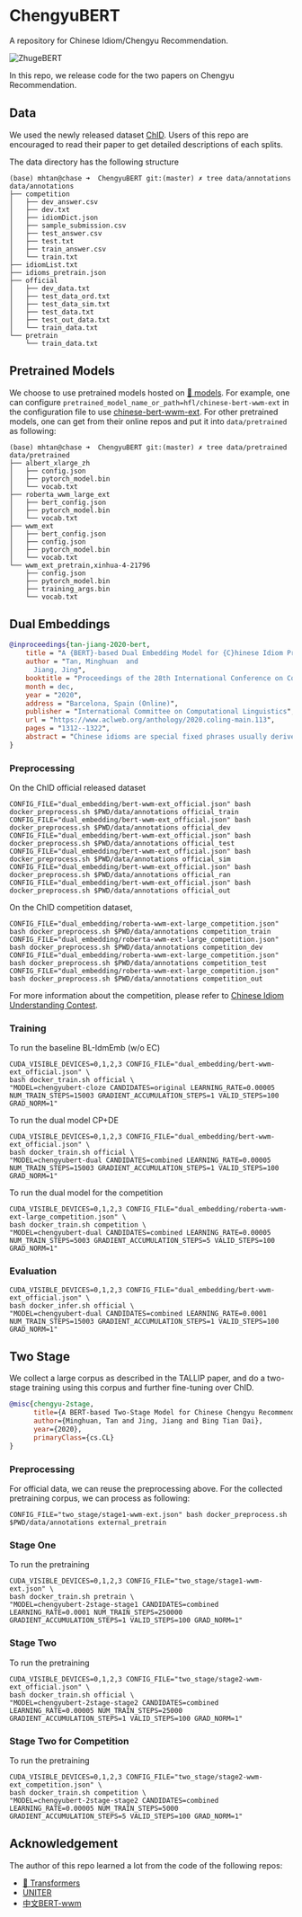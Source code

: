 # ChengyuBERT

A repository for Chinese Idiom/Chengyu Recommendation.

![ZhugeBERT](chengyubert1.png)

In this repo, we release code for the two papers on Chengyu Recommendation.

## Data
We used the newly released dataset [ChID](https://github.com/zhengcj1/ChID-Dataset).
Users of this repo are encouraged to read their paper to get detailed descriptions of each splits.

The data directory has the following structure
```shell script
(base) mhtan@chase ➜  ChengyuBERT git:(master) ✗ tree data/annotations 
data/annotations
├── competition
│   ├── dev_answer.csv
│   ├── dev.txt
│   ├── idiomDict.json
│   ├── sample_submission.csv
│   ├── test_answer.csv
│   ├── test.txt
│   ├── train_answer.csv
│   └── train.txt
├── idiomList.txt
├── idioms_pretrain.json
├── official
│   ├── dev_data.txt
│   ├── test_data_ord.txt
│   ├── test_data_sim.txt
│   ├── test_data.txt
│   ├── test_out_data.txt
│   └── train_data.txt
└── pretrain
    └── train_data.txt

```

## Pretrained Models
We choose to use pretrained models hosted on [🤗 models](https://huggingface.co/models). 
For example, one can configure `pretrained_model_name_or_path=hfl/chinese-bert-wwm-ext` in the configuration file to use
[chinese-bert-wwm-ext](https://huggingface.co/hfl/chinese-bert-wwm-ext).
For other pretrained models, one can get from their online repos and put it into `data/pretrained` as following:
```shell script
(base) mhtan@chase ➜  ChengyuBERT git:(master) ✗ tree data/pretrained 
data/pretrained
├── albert_xlarge_zh
│   ├── config.json
│   ├── pytorch_model.bin
│   └── vocab.txt
├── roberta_wwm_large_ext
│   ├── bert_config.json
│   ├── pytorch_model.bin
│   └── vocab.txt
├── wwm_ext
│   ├── bert_config.json
│   ├── config.json
│   ├── pytorch_model.bin
│   └── vocab.txt
└── wwm_ext_pretrain,xinhua-4-21796
    ├── config.json
    ├── pytorch_model.bin
    ├── training_args.bin
    └── vocab.txt

```

## Dual Embeddings

``` bibtex
@inproceedings{tan-jiang-2020-bert,
    title = "A {BERT}-based Dual Embedding Model for {C}hinese Idiom Prediction",
    author = "Tan, Minghuan  and
      Jiang, Jing",
    booktitle = "Proceedings of the 28th International Conference on Computational Linguistics",
    month = dec,
    year = "2020",
    address = "Barcelona, Spain (Online)",
    publisher = "International Committee on Computational Linguistics",
    url = "https://www.aclweb.org/anthology/2020.coling-main.113",
    pages = "1312--1322",
    abstract = "Chinese idioms are special fixed phrases usually derived from ancient stories, whose meanings are oftentimes highly idiomatic and non-compositional. The Chinese idiom prediction task is to select the correct idiom from a set of candidate idioms given a context with a blank. We propose a BERT-based dual embedding model to encode the contextual words as well as to learn dual embeddings of the idioms. Specifically, we first match the embedding of each candidate idiom with the hidden representation corresponding to the blank in the context. We then match the embedding of each candidate idiom with the hidden representations of all the tokens in the context thorough context pooling. We further propose to use two separate idiom embeddings for the two kinds of matching. Experiments on a recently released Chinese idiom cloze test dataset show that our proposed method performs better than the existing state of the art. Ablation experiments also show that both context pooling and dual embedding contribute to the improvement of performance.",
}
```

### Preprocessing

On the ChID official released dataset
```shell script
CONFIG_FILE="dual_embedding/bert-wwm-ext_official.json" bash docker_preprocess.sh $PWD/data/annotations official_train
CONFIG_FILE="dual_embedding/bert-wwm-ext_official.json" bash docker_preprocess.sh $PWD/data/annotations official_dev
CONFIG_FILE="dual_embedding/bert-wwm-ext_official.json" bash docker_preprocess.sh $PWD/data/annotations official_test
CONFIG_FILE="dual_embedding/bert-wwm-ext_official.json" bash docker_preprocess.sh $PWD/data/annotations official_sim
CONFIG_FILE="dual_embedding/bert-wwm-ext_official.json" bash docker_preprocess.sh $PWD/data/annotations official_ran
CONFIG_FILE="dual_embedding/bert-wwm-ext_official.json" bash docker_preprocess.sh $PWD/data/annotations official_out
```

On the ChID competition dataset, 
```shell script
CONFIG_FILE="dual_embedding/roberta-wwm-ext-large_competition.json" bash docker_preprocess.sh $PWD/data/annotations competition_train
CONFIG_FILE="dual_embedding/roberta-wwm-ext-large_competition.json" bash docker_preprocess.sh $PWD/data/annotations competition_dev
CONFIG_FILE="dual_embedding/roberta-wwm-ext-large_competition.json" bash docker_preprocess.sh $PWD/data/annotations competition_test
CONFIG_FILE="dual_embedding/roberta-wwm-ext-large_competition.json" bash docker_preprocess.sh $PWD/data/annotations competition_out
```
For more information about the competition, please refer to [Chinese Idiom Understanding Contest](https://www.biendata.xyz/competition/idiom/).

### Training

To run the baseline BL-IdmEmb (w/o EC)
```shell script
CUDA_VISIBLE_DEVICES=0,1,2,3 CONFIG_FILE="dual_embedding/bert-wwm-ext_official.json" \
bash docker_train.sh official \
"MODEL=chengyubert-cloze CANDIDATES=original LEARNING_RATE=0.00005 NUM_TRAIN_STEPS=15003 GRADIENT_ACCUMULATION_STEPS=1 VALID_STEPS=100 GRAD_NORM=1"
```

To run the dual model CP+DE
```shell script
CUDA_VISIBLE_DEVICES=0,1,2,3 CONFIG_FILE="dual_embedding/bert-wwm-ext_official.json" \
bash docker_train.sh official \
"MODEL=chengyubert-dual CANDIDATES=combined LEARNING_RATE=0.00005 NUM_TRAIN_STEPS=15003 GRADIENT_ACCUMULATION_STEPS=1 VALID_STEPS=100 GRAD_NORM=1"
```

To run the dual model for the competition
```shell script
CUDA_VISIBLE_DEVICES=0,1,2,3 CONFIG_FILE="dual_embedding/roberta-wwm-ext-large_competition.json" \
bash docker_train.sh competition \
"MODEL=chengyubert-dual CANDIDATES=combined LEARNING_RATE=0.00005 NUM_TRAIN_STEPS=5003 GRADIENT_ACCUMULATION_STEPS=5 VALID_STEPS=100 GRAD_NORM=1"
```

### Evaluation  

```shell script
CUDA_VISIBLE_DEVICES=0,1,2,3 CONFIG_FILE="dual_embedding/bert-wwm-ext_official.json" \
bash docker_infer.sh official \
"MODEL=chengyubert-dual CANDIDATES=combined LEARNING_RATE=0.0001 NUM_TRAIN_STEPS=15003 GRADIENT_ACCUMULATION_STEPS=1 VALID_STEPS=100 GRAD_NORM=1"
```

## Two Stage

We collect a large corpus as described in the TALLIP paper, and do a two-stage training using this corpus and further fine-tuning over ChID.

```bibtex
@misc{chengyu-2stage,
      title={A BERT-based Two-Stage Model for Chinese Chengyu Recommendation}, 
      author={Minghuan, Tan and Jing, Jiang and Bing Tian Dai},
      year={2020},
      primaryClass={cs.CL}
}
```

### Preprocessing

For official data, we can reuse the preprocessing above. 
For the collected pretraining corpus, we can process as following:
```shell script
CONFIG_FILE="two_stage/stage1-wwm-ext.json" bash docker_preprocess.sh $PWD/data/annotations external_pretrain
```

### Stage One 
To run the pretraining
```shell script
CUDA_VISIBLE_DEVICES=0,1,2,3 CONFIG_FILE="two_stage/stage1-wwm-ext.json" \
bash docker_train.sh pretrain \
"MODEL=chengyubert-2stage-stage1 CANDIDATES=combined LEARNING_RATE=0.0001 NUM_TRAIN_STEPS=250000 GRADIENT_ACCUMULATION_STEPS=1 VALID_STEPS=100 GRAD_NORM=1"
```

### Stage Two
To run the pretraining
```shell script
CUDA_VISIBLE_DEVICES=0,1,2,3 CONFIG_FILE="two_stage/stage2-wwm-ext_official.json" \
bash docker_train.sh official \
"MODEL=chengyubert-2stage-stage2 CANDIDATES=combined LEARNING_RATE=0.00005 NUM_TRAIN_STEPS=25000 GRADIENT_ACCUMULATION_STEPS=1 VALID_STEPS=100 GRAD_NORM=1"
```

### Stage Two for Competition
To run the pretraining
```shell script
CUDA_VISIBLE_DEVICES=0,1,2,3 CONFIG_FILE="two_stage/stage2-wwm-ext_competition.json" \
bash docker_train.sh competition \
"MODEL=chengyubert-2stage-stage2 CANDIDATES=combined LEARNING_RATE=0.00005 NUM_TRAIN_STEPS=5000 GRADIENT_ACCUMULATION_STEPS=5 VALID_STEPS=100 GRAD_NORM=1"
```

## Acknowledgement
The author of this repo learned a lot from the code of the following repos:
* [🤗 Transformers](https://github.com/huggingface/transformers)
* [UNITER](https://github.com/ChenRocks/UNITER)
* [中文BERT-wwm](https://github.com/ymcui/Chinese-BERT-wwm)
